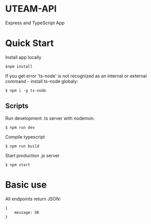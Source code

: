 # UTEAM-API
Express and TypeScript App

# Quick Start
Install app locally
```
$npm install
```

If you get error 'ts-node' is not recognized as an internal or external command - install ts-node globaly:
```
$ npm i -g ts-node
```
## Scripts
Run development .ts server with nodemon. 
```
$ npm run dev
```
Compile typescript
```
$ npm run build
```
Start production .js server
```
$ npm start
```

# Basic use
All endpoints return JSON: 
```
{
    message: OK
}
```


